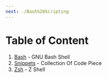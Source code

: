 ```yaml
---
next: ./Bash%20Scripting
---
```


# Table of Content

1. [Bash](./Bash%20Scripting) - GNU Bash Shell
2. [Snippets](./Snippets) - Collection Of Code Piece
3. [Zsh](./Zsh) - Z Shell
